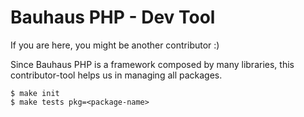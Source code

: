 # Bauhaus PHP - Dev Tool

If you are here, you might be another contributor :)

Since Bauhaus PHP is a framework composed by many libraries, this
contributor-tool helps us in managing all packages.

```shell
$ make init
$ make tests pkg=<package-name>
```
